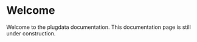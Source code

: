 # Welcome

Welcome to the plugdata documentation. This documentation page is still under construction.

